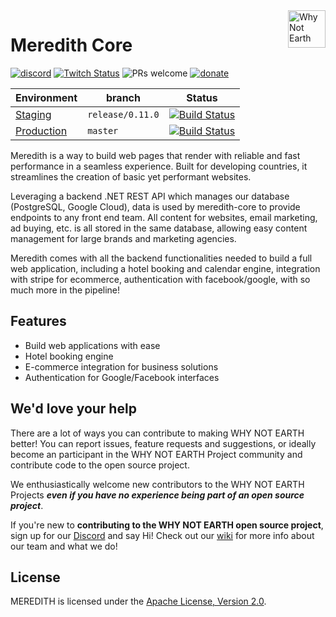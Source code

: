 <img src="https://user-images.githubusercontent.com/5694308/67922376-2e05ff80-fbdd-11e9-8e9e-58b52ca151b9.png" alt="Why Not Earth" width="60" align="right">

# Meredith Core 
[![discord](https://img.shields.io/discord/453020970354081812.svg)](https://discord.gg/EBpyFM3)
[![Twitch Status](https://img.shields.io/twitch/status/paulchrisluke)](https://www.twitch.tv/paulchrisluke/)
![PRs welcome](https://img.shields.io/badge/PRs-welcome-success)
[![donate](https://img.shields.io/badge/$-donate-ff69b4.svg?style=flat)](https://www.paypal.me/paulchrisluke)

Environment | branch | Status
--- | --- | ---
[Staging](https://stagingapi.whynot.earth/index.html) | `release/0.11.0` | [![Build Status](https://dev.azure.com/whynotearth/meredith-core/_apis/build/status/cd?branchName=release%2F0.11.0)](https://dev.azure.com/whynotearth/meredith-core/_build/latest?definitionId=6&branchName=release%2F0.11.0)
[Production](https://api.whynot.earth/index.html)     | `master`          | [![Build Status](https://dev.azure.com/whynotearth/meredith-core/_apis/build/status/cd?branchName=master)](https://dev.azure.com/whynotearth/meredith-core/_build/latest?definitionId=6&branchName=master)

Meredith is a way to build web pages that render with reliable and fast performance in a seamless experience. Built for developing countries, it streamlines the creation of basic yet performant websites.

Leveraging a backend .NET REST API which manages our database (PostgreSQL, Google Cloud), data is used by meredith-core to provide endpoints to any front end team. All content for websites, email marketing, ad buying, etc. is all stored in the same database, allowing easy content management for large brands and marketing agencies.

Meredith comes with all the backend functionalities needed to build a full web application, including a hotel booking and calendar engine, integration with stripe for ecommerce, authentication with facebook/google, with so much more in the pipeline!

## Features
* Build web applications with ease
* Hotel booking engine
* E-commerce integration for business solutions
* Authentication for Google/Facebook interfaces

## We'd love your help

There are a lot of ways you can contribute to making WHY NOT EARTH better! You can report issues, feature requests and suggestions, or ideally become an participant in the WHY NOT EARTH Project community and contribute code to the open source project.

We enthusiastically welcome new contributors to the WHY NOT EARTH Projects **_even if you have no experience being part of an open source project_**.  

If you're new to **contributing to the WHY NOT EARTH open source project**, sign up for our [Discord](https://discord.gg/EBpyFM3) and say Hi! Check out our [wiki](https://github.com/whynotearth/whynot.earth/wiki) for more info about our team and what we do!

## License

MEREDITH is licensed under the [Apache License, Version 2.0](LICENSE).
